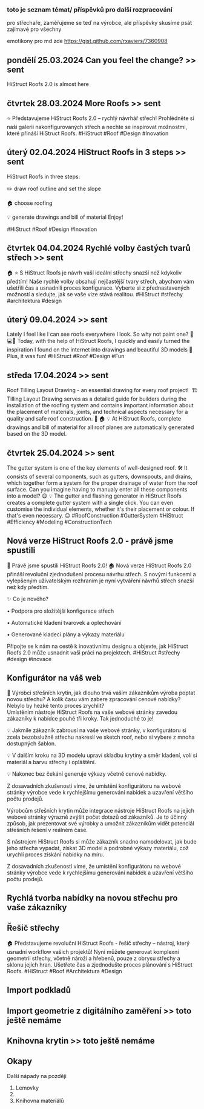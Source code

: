 
### toto je seznam témat/ příspěvků pro další rozpracování 
pro střechaře, zaměřujeme se teď na výrobce, ale příspěvky skusíme psát zajímavé pro všechny

emotikony pro md zde https://gist.github.com/rxaviers/7360908

## pondělí 25.03.2024 **Can you feel the change?** >> sent
   
   HiStruct Roofs 2.0 is almost here

## čtvrtek 28.03.2024 **More Roofs** >> sent
   
⭐ Představujeme HiStruct Roofs 2.0 – rychlý návrhář střech! Prohlédněte si naši galerii nakonfigurovaných střech a nechte se inspirovat možnostmi, které přináší HiStruct Roofs. #HiStruct #Roof #Design #Inovation

## úterý 02.04.2024 **HiStruct Roofs in 3 steps** >> sent

HiStruct Roofs in three steps:

✏️ draw roof outline and set the slope

:house: choose roofing 

💡 generate drawings and bill of material
Enjoy!

#HiStruct #Roof #Design #Inovation

## čtvrtek 04.04.2024 **Rychlé volby častých tvarů střech** >> sent
:house: :star: S HiStruct Roofs je návrh vaší ideální střechy snazší než kdykoliv předtím! Naše rychlé volby obsahují nejčastější tvary střech, abychom vám ušetřili čas a usnadnili proces konfigurace. Vyberte si z přednastavených možností a sledujte, jak se vaše vize stává realitou. #HiStruct #střechy #architektura #design

## úterý 09.04.2024 >> sent

Lately I feel like I can see roofs everywhere I look. So why not paint one? 🤣
💻🏡 Today, with the help of HiStruct Roofs, I quickly and easily turned the inspiration I found on the internet into drawings and beautiful 3D models 💪 Plus, it was fun! 
#HiStruct #Roof #Design #Fun 

## středa 17.04.2024 >> sent

Roof Tilling Layout Drawing - an essential drawing for every roof project! ️ 🏗️
Tilling Layout Drawing serves as a detailed guide for builders during the installation of the roofing system and contains important information about the placement of materials, joints, and technical aspects necessary for a quality and safe roof construction. 📐 🏠 
💡 At HiStruct Roofs, complete drawings and bill of material for all roof planes are automatically generated based on the 3D model. 

## čtvrtek 25.04.2024 >> sent

The gutter system is one of the key elements of well-designed roof. 🛠️
It consists of several components, such as gutters, downspouts, and drains, which together form a system for the proper drainage of water from the roof surface. 
Can you imagine having to manualy enter all these components into a model? 😫
💡 The gutter and flashing generator in HiStruct Roofs creates a complete gutter system with a single click. You can even customise the individual elements, whether it's their placement or colour. If that's even necessary. 😉
#RoofConstruction #GutterSystem #HiStruct #Efficiency #Modeling #ConstructionTech

## **Nová verze HiStruct Roofs 2.0** - právě jsme spustili

:rocket: Právě jsme spustili HiStruct Roofs 2.0! :house:
Nová verze HiStruct Roofs 2.0 přináší revoluční zjednodušení procesu návrhu střech. S novými funkcemi a vylepšeným uživatelským rozhraním je nyní vytváření návrhů střech snazší než kdy předtím.

✨ Co je nového?

•  Podpora pro složitější konfigurace střech

•  Automatické kladení tvarovek a oplechování

•  Generované kladecí plány a výkazy materiálu

Připojte se k nám na cestě k inovativnímu designu a objevte, jak HiStruct Roofs 2.0 může usnadnit vaši práci na projektech. #HiStruct #střechy #design #inovace

## **Konfigurátor na váš web**

📢 Výrobci střešních krytin, jak dlouho trvá vašim zákazníkům výroba poptat novou střechu? A kolik času vám zabere zpracování cenové nabídky? Nebylo by hezké tento proces zrychlit?  
Umístěním nástroje HiStruct Roofs na vaše webové stránky zavedou zákazníky k nabídce pouhé tři kroky. Tak jednoduché to je!

💡 Jakmile zákazník zabrousí na vaše webové stránky, v konfigurátoru si zcela bezobslužně střechu nakreslí ve sketch roof, nebo si vybere z mnoha dostupných šablon.

💡 V dalším kroku na 3D modelu upraví skladbu krytiny a směr kladení, volí si materiál a barvu střechy i opláštění.

💡 Nakonec bez čekání generuje výkazy včetně cenové nabídky. 

Z dosavadních zkušeností víme, že umístění konfigurátoru na webové stránky výrobce vede k rychlejšímu generování nabídek a uzavření většího počtu prodejů.️



Výrobcům střešních krytin může integrace nástroje HiStruct Roofs na jejich webové stránky výrazně zvýšit počet dotazů od zákazníků. Je to účinný způsob, jak prezentovat své výrobky a umožnit zákazníkům vidět potenciál střešních řešení v reálném čase.

S nástrojem HiStruct Roofs si může zákazník snadno namodelovat, jak bude jeho střecha vypadat, získat 3D model a podrobné výkazy materiálu, což urychlí proces získání nabídky na míru.

Z dosavadních zkušeností víme, že umístění konfigurátoru na webové stránky výrobce vede k rychlejšímu generování nabídek a uzavření většího počtu prodejů.️

## **Rychlá tvorba nabídky na novou střechu pro vaše zákazníky**
   
## **Řešič střechy**

:house: Představujeme revoluční HiStruct Roofs - řešič střechy – nástroj, který usnadní workflow vašich projektů! Nyní můžete generovat komplexní geometrii střechy, včetně nároží a hřebenů, pouze z obrysu střechy a sklonu jejích hran. Ušetřete čas a zjednodušte proces plánování s HiStruct Roofs. #HiStruct #Roof #Architektura #Design
   
## **Import podkladů**
   
## **Import geometrie z digitálního zaměření** >> toto ještě nemáme
   
## **Knihovna krytin** >> toto ještě nemáme
  
## **Okapy**


Další nápady na později
1. Lemovky
2. 
1. Knihovna materiálů




